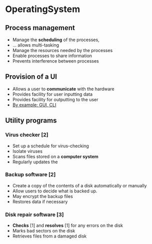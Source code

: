 # OperatingSystem

## Process management
- Manage the **scheduling** of the processes,
- ... allows multi-tasking
- Manage the resources needed by the processes
- Enable processes to share information
- Prevents interference between processes

## Provision of a UI
- Allows a user to **communicate** with the hardware
- Provides facility for user inputting data
- Provides facility for outputting to the user
- <u>By example: GUI, CLI</u>

## Utility programs

### Virus checker \[2\]
- Set up a schedule for virus-checking
- Isolate viruses
- Scans files stored on a **computer system**
- Regularly updates the

### Backup software \[2\]
- Create a copy of the contents of a disk automatically or manually
- Allow users to decide what is backed up.
- May encrypt the backup files
- Restores data if necessary

### Disk repair software \[3\]
- **Checks** \[1\] and **resolves** \[1\] for any errors on the disk
- Marks bad sectors on the disk
- Retrieves files from a damaged disk
